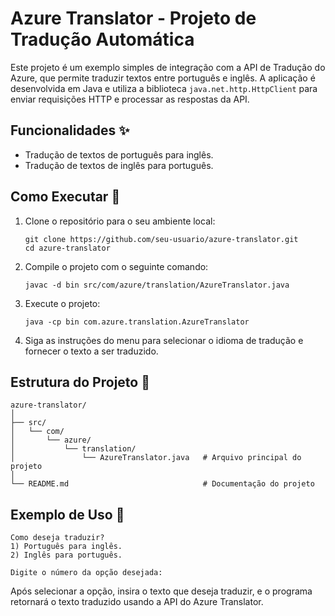 # Azure Translator - Projeto de Tradução Automática

Este projeto é um exemplo simples de integração com a API de Tradução do Azure, que permite traduzir textos entre português e inglês. A aplicação é desenvolvida em Java e utiliza a biblioteca `java.net.http.HttpClient` para enviar requisições HTTP e processar as respostas da API.

## Funcionalidades ✨

- Tradução de textos de português para inglês.
- Tradução de textos de inglês para português.

## Como Executar 🚀

1. Clone o repositório para o seu ambiente local:
   ```
   git clone https://github.com/seu-usuario/azure-translator.git
   cd azure-translator

2. Compile o projeto com o seguinte comando:

   ```
   javac -d bin src/com/azure/translation/AzureTranslator.java

3. Execute o projeto:

   ```
   java -cp bin com.azure.translation.AzureTranslator
   
4. Siga as instruções do menu para selecionar o idioma de tradução e fornecer o texto a ser traduzido.

## Estrutura do Projeto 📂

   ```
   azure-translator/
   │
   ├── src/
   │   └── com/
   │       └── azure/
   │           └── translation/
   │               └── AzureTranslator.java   # Arquivo principal do projeto
   │
   └── README.md                              # Documentação do projeto
  ```

## Exemplo de Uso 📝

   ```
   Como deseja traduzir?
   1) Português para inglês.
   2) Inglês para português.

   Digite o número da opção desejada:
   ```

Após selecionar a opção, insira o texto que deseja traduzir, e o programa retornará o texto traduzido usando a API do Azure Translator.
